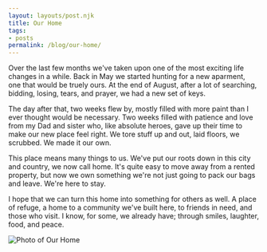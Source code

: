 ```yaml
---
layout: layouts/post.njk
title: Our Home
tags:
- posts
permalink: /blog/our-home/
---
```

Over the last few months we've taken upon one of the most exciting life changes in a while. Back in May we started hunting for a new aparment, one that would be truely ours. At the end of August, after a lot of searching, bidding, losing, tears, and prayer, we had a new set of keys.

The day after that, two weeks flew by, mostly filled with more paint than I ever thought would be necessary. Two weeks filled with patience and love from my Dad and sister who, like absolute heroes, gave up their time to make our new place feel right. We tore stuff up and out, laid floors, we scrubbed. We made it our own.

This place means many things to us. We've put our roots down in this city and country, we now call home. It's quite easy to move away from a rented property, but now we own something we're not just going to pack our bags and leave. We're here to stay.

I hope that we can turn this home into something for others as well. A place of refuge, a home to a community we've built here, to friends in need, and those who visit. I know, for some, we already have; through smiles, laughter, food, and peace.

![Photo of Our Home](../../img/blog/our-home.jpg)
